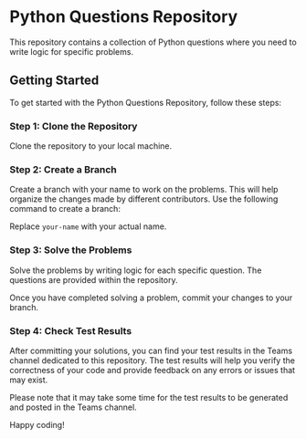 # Python Questions Repository

This repository contains a collection of Python questions where you need to write logic for specific problems.

## Getting Started

To get started with the Python Questions Repository, follow these steps:

### Step 1: Clone the Repository

Clone the repository to your local machine.

### Step 2: Create a Branch

Create a branch with your name to work on the problems. This will help organize the changes made by different contributors. Use the following command to create a branch:


Replace `your-name` with your actual name.

### Step 3: Solve the Problems

Solve the problems by writing logic for each specific question. The questions are provided within the repository.

Once you have completed solving a problem, commit your changes to your branch.

### Step 4: Check Test Results

After committing your solutions, you can find your test results in the Teams channel dedicated to this repository. The test results will help you verify the correctness of your code and provide feedback on any errors or issues that may exist.

Please note that it may take some time for the test results to be generated and posted in the Teams channel.

Happy coding!
